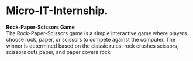 # Micro-IT-Internship.
<b>Rock-Paper-Scissors Game</b> <br>
 The Rock-Paper-Scissors game is a simple interactive game where players choose rock, paper, or scissors
 to compete against the computer. The winner is determined based on the classic rules: rock crushes
 scissors, scissors cuts paper, and paper covers rock
